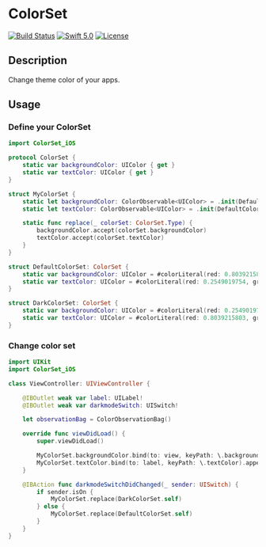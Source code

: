 #  ColorSet

[![Build Status](https://app.bitrise.io/app/388601b81b3a10f8/status.svg?token=ugmzD4_59hVYM1q5VLNI6g&branch=master)](https://app.bitrise.io/app/388601b81b3a10f8)
[![Swift 5.0](https://img.shields.io/badge/swift-5.0-red.svg?style=flat)](https://developer.apple.com/swift)
[![License](https://img.shields.io/badge/license-MIT-lightgrey.svg)](https://opensource.org/licenses/MIT)

## Description

Change theme color of your apps.

## Usage

### Define your ColorSet

```swift
import ColorSet_iOS

protocol ColorSet {
    static var backgroundColor: UIColor { get }
    static var textColor: UIColor { get }
}

struct MyColorSet {
    static let backgroundColor: ColorObservable<UIColor> = .init(DefaultColorSet.backgroundColor)
    static let textColor: ColorObservable<UIColor> = .init(DefaultColorSet.textColor)

    static func replace(_ colorSet: ColorSet.Type) {
        backgroundColor.accept(colorSet.backgroundColor)
        textColor.accept(colorSet.textColor)
    }
}

struct DefaultColorSet: ColorSet {
    static var backgroundColor: UIColor = #colorLiteral(red: 0.8039215803, green: 0.8039215803, blue: 0.8039215803, alpha: 1)
    static var textColor: UIColor = #colorLiteral(red: 0.2549019754, green: 0.2745098174, blue: 0.3019607961, alpha: 1)
}

struct DarkColorSet: ColorSet {
    static var backgroundColor: UIColor = #colorLiteral(red: 0.2549019754, green: 0.2745098174, blue: 0.3019607961, alpha: 1)
    static var textColor: UIColor = #colorLiteral(red: 0.8039215803, green: 0.8039215803, blue: 0.8039215803, alpha: 1)
}
```

### Change color set

```swift
import UIKit
import ColorSet_iOS

class ViewController: UIViewController {

    @IBOutlet weak var label: UILabel!
    @IBOutlet weak var darkmodeSwitch: UISwitch!

    let observationBag = ColorObservationBag()

    override func viewDidLoad() {
        super.viewDidLoad()

        MyColorSet.backgroundColor.bind(to: view, keyPath: \.backgroundColor).append(to: observationBag)
        MyColorSet.textColor.bind(to: label, keyPath: \.textColor).append(to: observationBag)
    }

    @IBAction func darkmodeSwitchDidChanged(_ sender: UISwitch) {
        if sender.isOn {
            MyColorSet.replace(DarkColorSet.self)
        } else {
            MyColorSet.replace(DefaultColorSet.self)
        }
    }
}
```
